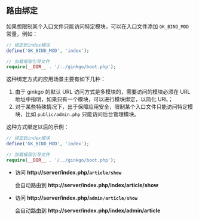 ## 路由绑定

如果想限制某个入口文件只能访问特定模块，可以在入口文件添加 `GK_BIND_MOD` 常量，例如：

``` php
// 绑定到index模块
define('GK_BIND_MOD', 'index');

// 加载框架引导文件
require(__DIR__ . '/../ginkgo/boot.php');
```

这种绑定方式的应用场景主要有如下几种：

1. 由于 ginkgo 的默认 URL 访问方式是多模块的，需要访问的模块必须在 URL 地址中指明，如果只有一个模块，可以进行模块绑定，以简化 URL；
2. 对于某些特殊情况下，出于保障应用安全，限制某个入口文件只能访问特定模块，比如 `public/admin.php` 只能访问后台管理模块。

这种方式绑定以后的示例：

``` php
// 绑定到index模块
define('GK_BIND_MOD', 'index');

// 加载框架引导文件
require(__DIR__ . '/../ginkgo/boot.php');
```

* 访问 __http://server/index.php/`article/show`__

    会自动路由到 __http://server/index.php/index/article/show__


* 访问 __http://server/index.php/`admin/article/show`__

    会自动路由到 __http://server/index.php/index/admin/article__
